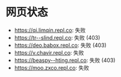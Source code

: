 # 网页状态
- https://qi.limqin.repl.co: 失败
- https://tr--slind.repl.co: 失败 (403)
- https://deo.babox.repl.co: 失败 (403)
- https://v.chavir.repl.co: 失败
- https://beaspy--hting.repl.co: 失败 (403)
- https://moo.zxco.repl.co: 失败
